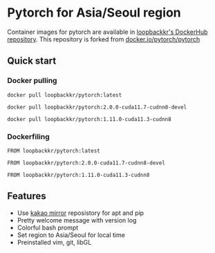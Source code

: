 # Pytorch for Asia/Seoul region

Container images for pytorch are available in [loopbackkr's DockerHub repository](https://hub.docker.com/r/loopbackkr/pytorch). This repository is forked from [docker.io/pytorch/pytorch](https://hub.docker.com/r/pytorch/pytorch/)

## Quick start

### Docker pulling

`docker pull loopbackkr/pytorch:latest`

`docker pull loopbackkr/pytorch:2.0.0-cuda11.7-cudnn8-devel`

`docker pull loopbackkr/pytorch:1.11.0-cuda11.3-cudnn8`

### Dockerfiling

`FROM loopbackkr/pytorch:latest`

`FROM loopbackkr/pytorch:2.0.0-cuda11.7-cudnn8-devel`

`FROM loopbackkr/pytorch:1.11.0-cuda11.3-cudnn8`

## Features

* Use [kakao mirror](https://mirror.kakao.com/) reposistory for apt and pip
* Pretty welcome message with version log
* Colorful bash prompt
* Set region to Asia/Seoul for local time
* Preinstalled vim, git, libGL

